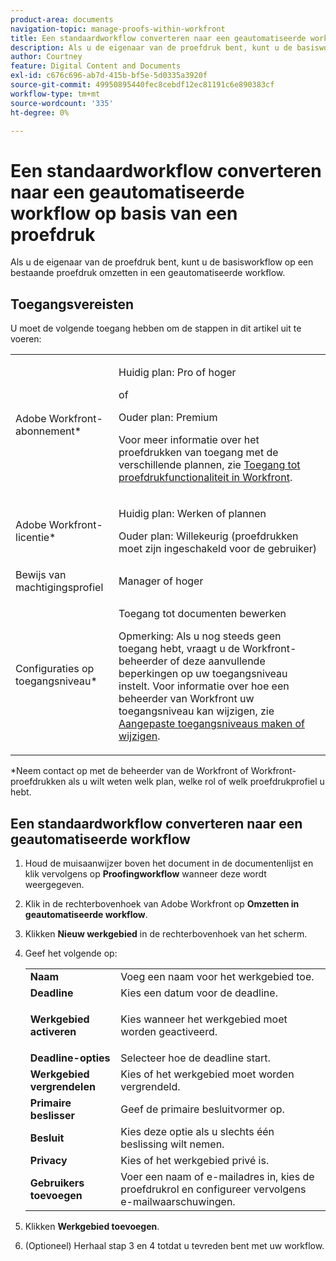 ```yaml
---
product-area: documents
navigation-topic: manage-proofs-within-workfront
title: Een standaardworkflow converteren naar een geautomatiseerde workflow op basis van een proefdruk
description: Als u de eigenaar van de proefdruk bent, kunt u de basisworkflow op een bestaande proefdruk omzetten in een geautomatiseerde workflow.
author: Courtney
feature: Digital Content and Documents
exl-id: c676c696-ab7d-415b-bf5e-5d0335a3920f
source-git-commit: 49950895440fec8cebdf12ec81191c6e890383cf
workflow-type: tm+mt
source-wordcount: '335'
ht-degree: 0%

---
```


# Een standaardworkflow converteren naar een geautomatiseerde workflow op basis van een proefdruk

Als u de eigenaar van de proefdruk bent, kunt u de basisworkflow op een bestaande proefdruk omzetten in een geautomatiseerde workflow.

## Toegangsvereisten

U moet de volgende toegang hebben om de stappen in dit artikel uit te voeren:

<table style="table-layout:auto"> 
 <col> 
 <col> 
 <tbody> 
  <tr> 
   <td role="rowheader">Adobe Workfront-abonnement*</td> 
   <td> <p>Huidig plan: Pro of hoger</p> <p>of</p> <p>Ouder plan: Premium</p> <p>Voor meer informatie over het proefdrukken van toegang met de verschillende plannen, zie <a href="/help/quicksilver/administration-and-setup/manage-workfront/configure-proofing/access-to-proofing-functionality.md" class="MCXref xref">Toegang tot proefdrukfunctionaliteit in Workfront</a>.</p> </td> 
  </tr> 
  <tr> 
   <td role="rowheader">Adobe Workfront-licentie*</td> 
   <td> <p>Huidig plan: Werken of plannen</p> <p>Ouder plan: Willekeurig (proefdrukken moet zijn ingeschakeld voor de gebruiker)</p> </td> 
  </tr> 
  <tr> 
   <td role="rowheader">Bewijs van machtigingsprofiel </td> 
   <td>Manager of hoger</td> 
  </tr> 
  <tr> 
   <td role="rowheader">Configuraties op toegangsniveau*</td> 
   <td> <p>Toegang tot documenten bewerken</p> <p>Opmerking: Als u nog steeds geen toegang hebt, vraagt u de Workfront-beheerder of deze aanvullende beperkingen op uw toegangsniveau instelt. Voor informatie over hoe een beheerder van Workfront uw toegangsniveau kan wijzigen, zie <a href="../../../administration-and-setup/add-users/configure-and-grant-access/create-modify-access-levels.md" class="MCXref xref">Aangepaste toegangsniveaus maken of wijzigen</a>.</p> </td> 
  </tr> 
 </tbody> 
</table>

&#42;Neem contact op met de beheerder van de Workfront of Workfront-proefdrukken als u wilt weten welk plan, welke rol of welk proefdrukprofiel u hebt.

## Een standaardworkflow converteren naar een geautomatiseerde workflow

1. Houd de muisaanwijzer boven het document in de documentenlijst en klik vervolgens op **Proofingworkflow** wanneer deze wordt weergegeven.
1. Klik in de rechterbovenhoek van Adobe Workfront op **Omzetten in geautomatiseerde workflow**.
1. Klikken **Nieuw werkgebied** in de rechterbovenhoek van het scherm.
1. Geef het volgende op:

   <table style="table-layout:auto"> 
    <col> 
    <col> 
    <tbody> 
     <tr> 
      <td role="rowheader"><strong>Naam</strong> </td> 
      <td>Voeg een naam voor het werkgebied toe.</td> 
     </tr> 
     <tr> 
      <td role="rowheader"><strong>Deadline</strong> </td> 
      <td>Kies een datum voor de deadline.</td> 
     </tr> 
     <tr> 
      <td role="rowheader"> <p><strong>Werkgebied activeren</strong> </p> </td> 
      <td>Kies wanneer het werkgebied moet worden geactiveerd.</td> 
     </tr> 
     <tr> 
      <td role="rowheader"><strong>Deadline-opties</strong> </td> 
      <td>Selecteer hoe de deadline start.</td> 
     </tr> 
     <tr> 
      <td role="rowheader"><strong>Werkgebied vergrendelen</strong> </td> 
      <td>Kies of het werkgebied moet worden vergrendeld.</td> 
     </tr> 
     <tr> 
      <td role="rowheader"><strong>Primaire beslisser</strong> </td> 
      <td>Geef de primaire besluitvormer op.</td> 
     </tr> 
     <tr> 
      <td role="rowheader"><strong>Besluit</strong> </td> 
      <td>Kies deze optie als u slechts één beslissing wilt nemen. </td> 
     </tr> 
     <tr> 
      <td role="rowheader"><strong>Privacy</strong> </td> 
      <td>Kies of het werkgebied privé is.</td> 
     </tr> 
     <tr> 
      <td role="rowheader"><strong>Gebruikers toevoegen</strong> </td> 
      <td>Voer een naam of e-mailadres in, kies de proefdrukrol en configureer vervolgens e-mailwaarschuwingen.</td> 
     </tr> 
    </tbody> 
   </table>

1. Klikken **Werkgebied toevoegen**.
1. (Optioneel) Herhaal stap 3 en 4 totdat u tevreden bent met uw workflow.
